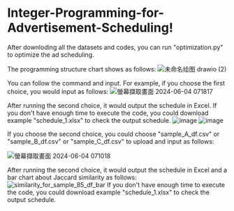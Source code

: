 # Integer-Programming-for-Advertisement-Scheduling!
After downloding all the datasets and codes, you can run "optimization.py" to optimize the ad scheduling.

The programming structure chart shows as follows:
![未命名绘图 drawio (2)](https://github.com/Angel1116/Integer-Programming-for-Advertisement-Scheduling/assets/103301338/fc033511-4a9a-4426-96e9-369748ac8688)

You can follow the command and input. For example, if you choose the first choice, you would input as follows:
![螢幕擷取畫面 2024-06-04 071817](https://github.com/Angel1116/Integer-Programming-for-Advertisement-Scheduling/assets/103301338/d012768c-f12a-469c-9f4d-626926290262)

After running the second choice, it would output the schedule in Excel.
If you don't have enough time to execute the code, you could download example "schedule_1.xlsx" to check the output schedule.
![image](https://github.com/user-attachments/assets/a8549af7-89a4-4376-8820-2ee92bffa817)
![image](https://github.com/user-attachments/assets/1d7a2828-5464-464f-9c78-819a0797a6a7)


If you choose the second choice, you could choose "sample_A_df.csv" or "sample_B_df.csv" or "sample_C_df.csv" to upload and input as follows:

![螢幕擷取畫面 2024-06-04 071018](https://github.com/Angel1116/Integer-Programming-for-Advertisement-Scheduling/assets/103301338/8502f19d-cb3a-4e50-a269-43afd85ac0f4)

After running the second choice, it would output the schedule in Excel and a bar chart about Jaccard similarity as follows:
![similarity_for_sample_85_df_bar](https://github.com/Angel1116/Integer-Programming-for-Advertisement-Scheduling/assets/103301338/ef483bf4-7c46-4e36-8136-f69532ef5887)
If you don't have enough time to execute the code, you could download example "schedule_1.xlsx" to check the output schedule.
